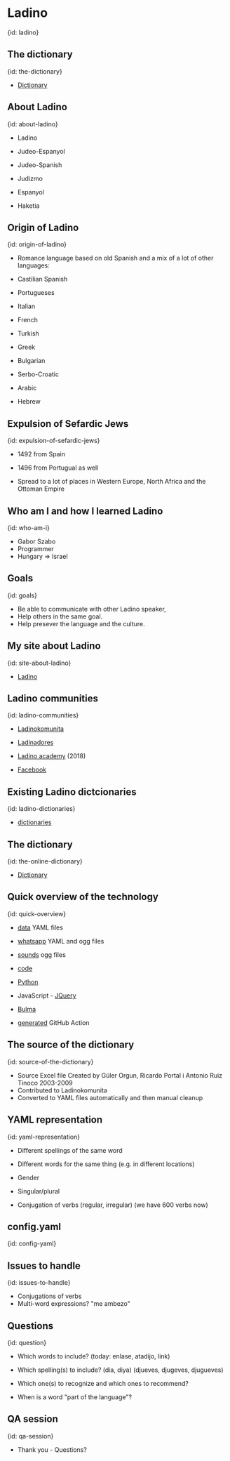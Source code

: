 # Ladino
{id: ladino}

## The dictionary
{id: the-dictionary}

* [Dictionary](https://diksionaryo.szabgab.com/)

## About Ladino
{id: about-ladino}

* Ladino
* Judeo-Espanyol
* Judeo-Spanish
* Judizmo
* Espanyol

* Haketia

## Origin of Ladino
{id: origin-of-ladino}

* Romance language based on old Spanish and a mix of a lot of other languages:

* Castilian Spanish
* Portugueses
* Italian
* French
* Turkish
* Greek
* Bulgarian
* Serbo-Croatic
* Arabic
* Hebrew

## Expulsion of Sefardic Jews
{id: expulsion-of-sefardic-jews}

* 1492 from Spain
* 1496 from Portugual as well

* Spread to a lot of places in Western Europe, North Africa and the Ottoman Empire

## Who am I and how I learned Ladino
{id: who-am-i}

* Gabor Szabo
* Programmer
* Hungary => Israel



## Goals
{id: goals}

* Be able to communicate with other Ladino speaker,
* Help others in the same goal.
* Help presever the language and the culture.


## My site about Ladino
{id: site-about-ladino}

* [Ladino](https://ladino.szabgab.com/)

## Ladino communities
{id: ladino-communities}

* [Ladinokomunita](https://ladinokomunita.groups.io/)
* [Ladinadores](https://www.facebook.com/groups/ladinadores)

* [Ladino academy](https://autoridadnasionala.wixsite.com/autoridadnasionala/copia-de-%D7%94%D7%90%D7%A7%D7%93%D7%9E%D7%99%D7%94-%D7%94%D7%99%D7%A9%D7%A8%D7%90%D7%9C%D7%99%D7%AA-%D7%9C%D7%9C%D7%90%D7%93%D7%99%D7%A0%D7%95) (2018)

* [Facebook](https://ladino.szabgab.com/en/ladino-on-facebook)


## Existing Ladino dictcionaries
{id: ladino-dictionaries}

* [dictionaries](https://ladino.szabgab.com/en/ladino-dictionaries)

## The dictionary
{id: the-online-dictionary}

* [Dictionary](https://diksionaryo.szabgab.com/)

## Quick overview of the technology
{id: quick-overview}


* [data](https://github.com/szabgab/ladino-diksionaryo-data/)   YAML files
* [whatsapp](https://github.com/szabgab/ladino-estamos-whatsapeando/)  YAML and ogg files
* [sounds](https://github.com/szabgab/ladino-diksionaryo-sounds/) ogg files

* [code](https://github.com/szabgab/ladino-diksionaryo-code/)
* [Python](https://www.python.org/)
* JavaScript - [JQuery](https://jquery.com/)
* [Bulma](https://bulma.io/)

* [generated](https://github.com/szabgab/ladino-diksionaryo-generated/)  GitHub Action


## The source of the dictionary
{id: source-of-the-dictionary}

* Source Excel file Created by Güler Orgun, Ricardo Portal i Antonio Ruiz Tinoco 2003-2009
* Contributed to Ladinokomunita
* Converted to YAML files automatically and then manual cleanup

## YAML representation
{id: yaml-representation}

* Different spellings of the same word
* Different words for the same thing (e.g. in different locations)

* Gender
* Singular/plural

* Conjugation of verbs (regular, irregular) (we have 600 verbs now)

## config.yaml
{id: config-yaml}



## Issues to handle
{id: issues-to-handle}

* Conjugations of verbs
* Multi-word expressions? "me ambezo"



## Questions
{id: question}

* Which words to include? (today: enlase, atadijo, link)
* Which spelling(s) to include? (dia, diya) (djueves, djugeves, djugueves)
* Which one(s) to recognize and which ones to recommend?

* When is a word "part of the language"?

## QA session
{id: qa-session}

* Thank you - Questions?


